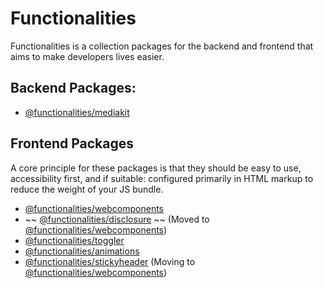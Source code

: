 # Functionalities

Functionalities is a collection packages for the backend and frontend that aims to make developers lives easier.

## Backend Packages:

- [@functionalities/mediakit](/packages/mediakit/README.md)

## Frontend Packages

A core principle for these packages is that they should be easy to use, accessibility first, and if suitable: configured primarily in HTML markup to reduce the weight of your JS bundle. 

- [@functionalities/webcomponents](/packages/webcomponents/README.md)
- ~~ [@functionalities/disclosure](/packages/disclosure/README.md) ~~ (Moved to [@functionalities/webcomponents](/packages/webcomponents/README.md))
- [@functionalities/toggler](/packages/toggler/README.md) 
- [@functionalities/animations](/packages/animations/README.md)
- [@functionalities/stickyheader](/packages/stickyheader/README.md) (Moving to [@functionalities/webcomponents](/packages/webcomponents/README.md))